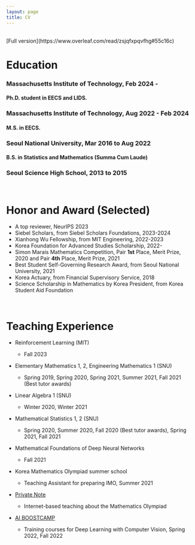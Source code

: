 ```yaml
---
layout: page
title: CV
---
```


<br/>
[Full version](https://www.overleaf.com/read/zsjqfxpqvfhg#55c16c)

# Education
### Massachusetts Institute of Technology, Feb 2024 - 
#### Ph.D. student in EECS and LIDS.
### Massachusetts Institute of Technology, Aug 2022 - Feb 2024
#### M.S. in EECS.
### Seoul National University, Mar 2016 to Aug 2022
#### B.S. in Statistics and Mathematics (Summa Cum Laude)
### Seoul Science High School, 2013 to 2015
<br/>

# Honor and Award (Selected)
* A top reviewer, NeurIPS 2023 
* Siebel Scholars, from Siebel Scholars Foundations, 2023-2024
* Xianhong Wu Fellowship, from MIT Engineering, 2022-2023
* Korea Foundation for Advanced Studies Scholarship, 2022-
* Simon Marais Mathematics Competition, Pair **1st** Place, Merit Prize, 2020 and Pair **4th** Place, Merit Prize, 2021
* Best Student Self-Governing Research Award, from Seoul National University, 2021
* Korea Actuary, from Financial Supervisory Service, 2018
* Science Scholarship in Mathematics by Korea President, from Korea Student Aid Foundation

<br/>

# Teaching Experience
* Reinforcement Learning (MIT)
  * Fall 2023

* Elementary Mathematics 1, 2, Engineering Mathematics 1 (SNU)
  * Spring 2019, Spring 2020, Spring 2021, Summer 2021, Fall 2021 (Best tutor awards)

* Linear Algebra 1 (SNU)
  * Winter 2020, Winter 2021

* Mathematical Statistics 1, 2 (SNU)
  * Spring 2020, Summer 2020, Fall 2020 (Best tutor awards), Spring 2021, Fall 2021
* Mathematical Foundations of Deep Neural Networks
  * Fall 2021

* Korea Mathematics Olympiad summer school
  * Teaching Assistant for preparing IMO, Summer 2021

* [Private Note](https://privatenote.co.kr/) 
  * Internet-based teaching about the Mathematics Olympiad
 
* [AI BOOSTCAMP](https://boostcamp.connect.or.kr/) 
  * Training courses for Deep Learning with Computer Vision, Spring 2022, Fall 2022
